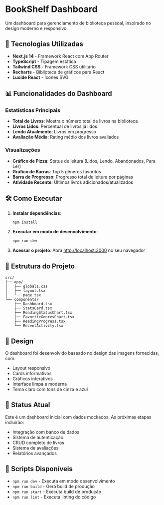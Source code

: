 # BookShelf Dashboard

Um dashboard para gerenciamento de biblioteca pessoal, inspirado no design moderno e responsivo.

## 🚀 Tecnologias Utilizadas

- **Next.js 14** - Framework React com App Router
- **TypeScript** - Tipagem estática
- **Tailwind CSS** - Framework CSS utilitário
- **Recharts** - Biblioteca de gráficos para React
- **Lucide React** - Ícones SVG

## 📊 Funcionalidades do Dashboard

### Estatísticas Principais

- **Total de Livros**: Mostra o número total de livros na biblioteca
- **Livros Lidos**: Percentual de livros já lidos
- **Lendo Atualmente**: Livros em progresso
- **Avaliação Média**: Rating médio dos livros avaliados

### Visualizações

- **Gráfico de Pizza**: Status de leitura (Lidos, Lendo, Abandonados, Para Ler)
- **Gráfico de Barras**: Top 5 gêneros favoritos
- **Barra de Progresso**: Progresso total de leitura por páginas
- **Atividade Recente**: Últimos livros adicionados/atualizados

## 🛠️ Como Executar

1. **Instalar dependências**:

   ```bash
   npm install
   ```

2. **Executar em modo de desenvolvimento**:

   ```bash
   npm run dev
   ```

3. **Acessar o projeto**:
   Abra [http://localhost:3000](http://localhost:3000) no seu navegador

## 📁 Estrutura do Projeto

```
src/
├── app/
│   ├── globals.css
│   ├── layout.tsx
│   └── page.tsx
└── components/
    ├── Dashboard.tsx
    ├── StatsCard.tsx
    ├── ReadingStatusChart.tsx
    ├── FavoriteGenresChart.tsx
    ├── ReadingProgress.tsx
    └── RecentActivity.tsx
```

## 🎨 Design

O dashboard foi desenvolvido baseado no design das imagens fornecidas, com:

- Layout responsivo
- Cards informativos
- Gráficos interativos
- Interface limpa e moderna
- Tema claro com tons de cinza e azul

## 📝 Status Atual

Este é um dashboard inicial com dados mockados. As próximas etapas incluirão:

- Integração com banco de dados
- Sistema de autenticação
- CRUD completo de livros
- Sistema de avaliações
- Relatórios avançados

## 🔧 Scripts Disponíveis

- `npm run dev` - Executa em modo desenvolvimento
- `npm run build` - Gera build de produção
- `npm run start` - Executa build de produção
- `npm run lint` - Executa linting do código
